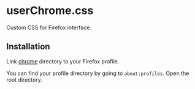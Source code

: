 # userChrome.css

Custom CSS for Firefox interface.

## Installation

Link [chrome](./chrome) directory to your Firefox profile.

You can find your profile directory by going to `about:profiles`. Open the root directory.
